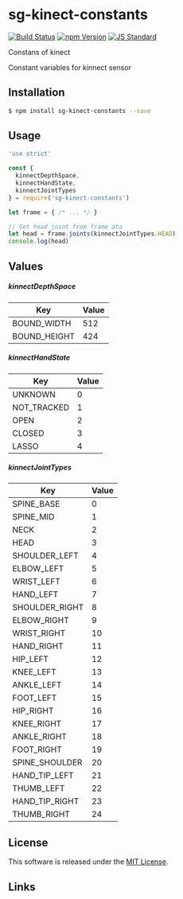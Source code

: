 sg-kinect-constants
==========

<!---
This file is generated by ape-tmpl. Do not update manually.
--->

<!-- Badge Start -->
<a name="badges"></a>

[![Build Status][bd_travis_shield_url]][bd_travis_url]
[![npm Version][bd_npm_shield_url]][bd_npm_url]
[![JS Standard][bd_standard_shield_url]][bd_standard_url]

[bd_repo_url]: https://github.com/realglobe-Inc/sg-kinect-constants
[bd_travis_url]: http://travis-ci.org/realglobe-Inc/sg-kinect-constants
[bd_travis_shield_url]: http://img.shields.io/travis/realglobe-Inc/sg-kinect-constants.svg?style=flat
[bd_license_url]: https://github.com/realglobe-Inc/sg-kinect-constants/blob/master/LICENSE
[bd_codeclimate_url]: http://codeclimate.com/github/realglobe-Inc/sg-kinect-constants
[bd_codeclimate_shield_url]: http://img.shields.io/codeclimate/github/realglobe-Inc/sg-kinect-constants.svg?style=flat
[bd_codeclimate_coverage_shield_url]: http://img.shields.io/codeclimate/coverage/github/realglobe-Inc/sg-kinect-constants.svg?style=flat
[bd_gemnasium_url]: https://gemnasium.com/realglobe-Inc/sg-kinect-constants
[bd_gemnasium_shield_url]: https://gemnasium.com/realglobe-Inc/sg-kinect-constants.svg
[bd_npm_url]: http://www.npmjs.org/package/sg-kinect-constants
[bd_npm_shield_url]: http://img.shields.io/npm/v/sg-kinect-constants.svg?style=flat
[bd_standard_url]: http://standardjs.com/
[bd_standard_shield_url]: https://img.shields.io/badge/code%20style-standard-brightgreen.svg

<!-- Badge End -->


<!-- Description Start -->
<a name="description"></a>

Constans of kinect

<!-- Description End -->


<!-- Overview Start -->
<a name="overview"></a>

Constant variables for kinnect sensor

<!-- Overview End -->


<!-- Sections Start -->
<a name="sections"></a>

<!-- Section from "doc/guides/01.Installation.md.hbs" Start -->

<a name="section-doc-guides-01-installation-md"></a>
Installation
-----

```bash
$ npm install sg-kinect-constants --save
```


<!-- Section from "doc/guides/01.Installation.md.hbs" End -->

<!-- Section from "doc/guides/02.Usage.md.hbs" Start -->

<a name="section-doc-guides-02-usage-md"></a>
Usage
---------

```javascript
'use strict'

const {
  kinnectDepthSpace,
  kinnectHandState,
  kinnectJointTypes
} = require('sg-kinect-constants')

let frame = { /* ... */ }

// Get head joint from frame ata
let head = frame.joints(kinnectJointTypes.HEAD)
console.log(head)

```


<!-- Section from "doc/guides/02.Usage.md.hbs" End -->

<!-- Section from "doc/guides/03.Values.md.hbs" Start -->

<a name="section-doc-guides-03-values-md"></a>
Values
------

##### kinnectDepthSpace

| Key | Value |
| --- | ---- |
| BOUND_WIDTH | 512 |
| BOUND_HEIGHT | 424 |

##### kinnectHandState

| Key | Value |
| --- | ---- |
| UNKNOWN | 0 |
| NOT_TRACKED | 1 |
| OPEN | 2 |
| CLOSED | 3 |
| LASSO | 4 |

##### kinnectJointTypes

| Key | Value |
| --- | ---- |
| SPINE_BASE | 0 |
| SPINE_MID | 1 |
| NECK | 2 |
| HEAD | 3 |
| SHOULDER_LEFT | 4 |
| ELBOW_LEFT | 5 |
| WRIST_LEFT | 6 |
| HAND_LEFT | 7 |
| SHOULDER_RIGHT | 8 |
| ELBOW_RIGHT | 9 |
| WRIST_RIGHT | 10 |
| HAND_RIGHT | 11 |
| HIP_LEFT | 12 |
| KNEE_LEFT | 13 |
| ANKLE_LEFT | 14 |
| FOOT_LEFT | 15 |
| HIP_RIGHT | 16 |
| KNEE_RIGHT | 17 |
| ANKLE_RIGHT | 18 |
| FOOT_RIGHT | 19 |
| SPINE_SHOULDER | 20 |
| HAND_TIP_LEFT | 21 |
| THUMB_LEFT | 22 |
| HAND_TIP_RIGHT | 23 |
| THUMB_RIGHT | 24 |



<!-- Section from "doc/guides/03.Values.md.hbs" End -->


<!-- Sections Start -->


<!-- LICENSE Start -->
<a name="license"></a>

License
-------
This software is released under the [MIT License](https://github.com/realglobe-Inc/sg-kinect-constants/blob/master/LICENSE).

<!-- LICENSE End -->


<!-- Links Start -->
<a name="links"></a>

Links
------


<!-- Links End -->
